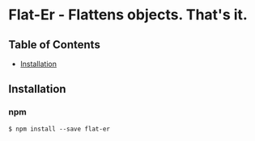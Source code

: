 # Flat-Er - Flattens objects. That's it.

## Table of Contents
- [Installation](#Installation)

## Installation
### npm
```
$ npm install --save flat-er
```